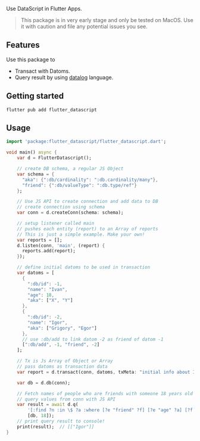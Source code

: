 <!--
This README describes the package. If you publish this package to pub.dev,
this README's contents appear on the landing page for your package.

For information about how to write a good package README, see the guide for
[writing package pages](https://dart.dev/guides/libraries/writing-package-pages).

For general information about developing packages, see the Dart guide for
[creating packages](https://dart.dev/guides/libraries/create-library-packages)
and the Flutter guide for
[developing packages and plugins](https://flutter.dev/developing-packages).
-->

Use DataScript in Flutter Apps.

> This package is in very early stage and only be tested on MacOS. Use it with caution and file
any potential issues you see.

## Features

Use this package to
- Transact with Datoms.
- Query result by using [datalog](https://en.wikipedia.org/wiki/Datalog) language.

## Getting started

```shell
flutter pub add flutter_datascript
```

## Usage

```dart
import 'package:flutter_datascript/flutter_datascript.dart';

void main() async {
    var d = FlutterDatascript();

    // create DB schema, a regular JS Object
    var schema = {
      "aka": {":db/cardinality": ":db.cardinality/many"},
      "friend": {":db/valueType": ":db.type/ref"}
    };

    // Use JS API to create connection and add data to DB
    // create connection using schema
    var conn = d.createConn(schema: schema);

    // setup listener called main
    // pushes each entity (report) to an Array of reports
    // This is just a simple example. Make your own!
    var reports = [];
    d.listen(conn, 'main', (report) {
      reports.add(report);
    });

    // define initial datoms to be used in transaction
    var datoms = [
      {
        ":db/id": -1,
        "name": "Ivan",
        "age": 18,
        "aka": ["X", "Y"]
      },
      {
        ":db/id": -2,
        "name": "Igor",
        "aka": ["Grigory", "Egor"]
      },
      // use :db/add to link datom -2 as friend of datom -1
      [":db/add", -1, "friend", -2]
    ];

    // Tx is Js Array of Object or Array
    // pass datoms as transaction data
    var report = d.transact(conn, datoms, txMeta: "initial info about Igor and Ivan");

    var db = d.db(conn);

    // Fetch names of people who are friends with someone 18 years old
    // query values from conn with JS API
    var result = await d.q(
        '[:find ?n :in \$ ?a :where [?e "friend" ?f] [?e "age" ?a] [?f "name" ?n]]',
        [db, 18]);
    // print query result to console!
    print(result);  // [["Igor"]]
}
```
